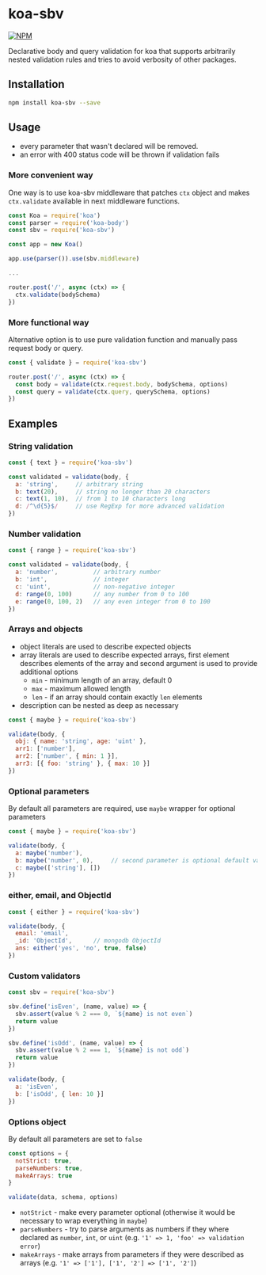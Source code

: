 # koa-sbv

[![NPM](https://nodei.co/npm/koa-sbv.png)](https://npmjs.org/package/koa-sbv)

Declarative body and query validation for koa that supports arbitrarily nested validation rules and tries to avoid verbosity of other packages.

## Installation

```bash
npm install koa-sbv --save
```

## Usage

* every parameter that wasn't declared will be removed.
* an error with 400 status code will be thrown if validation fails

### More convenient way

One way is to use koa-sbv middleware that patches `ctx` object and makes `ctx.validate` available in next middleware functions.

```javascript
const Koa = require('koa')
const parser = require('koa-body')
const sbv = require('koa-sbv')

const app = new Koa()

app.use(parser()).use(sbv.middleware)

...

router.post('/', async (ctx) => {
  ctx.validate(bodySchema)
})

```

### More functional way

Alternative option is to use pure validation function and manually pass request body or query.

```javascript
const { validate } = require('koa-sbv')

router.post('/', async (ctx) => {
  const body = validate(ctx.request.body, bodySchema, options)
  const query = validate(ctx.query, querySchema, options)
})
```

## Examples

### String validation

```javascript
const { text } = require('koa-sbv')

const validated = validate(body, {
  a: 'string',     // arbitrary string
  b: text(20),     // string no longer than 20 characters
  c: text(1, 10),  // from 1 to 10 characters long
  d: /^\d{5}$/     // use RegExp for more advanced validation
})
```

### Number validation

```javascript
const { range } = require('koa-sbv')

const validated = validate(body, {
  a: 'number',          // arbitrary number
  b: 'int',             // integer
  c: 'uint',            // non-negative integer
  d: range(0, 100)      // any number from 0 to 100
  e: range(0, 100, 2)   // any even integer from 0 to 100
})
```

### Arrays and objects

* object literals are used to describe expected objects
* array literals are used to describe expected arrays, first element describes
  elements of the array and second argument is used to provide additional options
  * `min` - minimum length of an array, default 0
  * `max` - maximum allowed length
  * `len` - if an array should contain exactly `len` elements
* description can be nested as deep as necessary

```javascript
const { maybe } = require('koa-sbv')

validate(body, {
  obj: { name: 'string', age: 'uint' },
  arr1: ['number'],
  arr2: ['number', { min: 1 }],
  arr3: [{ foo: 'string' }, { max: 10 }]
})
```

### Optional parameters

By default all parameters are required, use `maybe` wrapper for optional parameters

```javascript
const { maybe } = require('koa-sbv')

validate(body, {
  a: maybe('number'),
  b: maybe('number', 0),     // second parameter is optional default value
  c: maybe(['string'], [])
})
```

### either, email, and ObjectId

```javascript
const { either } = require('koa-sbv')

validate(body, {
  email: 'email',
  _id: 'ObjectId',      // mongodb ObjectId
  ans: either('yes', 'no', true, false)
})
```

### Custom validators

```javascript
const sbv = require('koa-sbv')

sbv.define('isEven', (name, value) => {
  sbv.assert(value % 2 === 0, `${name} is not even`)
  return value
})

sbv.define('isOdd', (name, value) => {
  sbv.assert(value % 2 === 1, `${name} is not odd`)
  return value
})

validate(body, {
  a: 'isEven',
  b: ['isOdd', { len: 10 }]
})
```

### Options object

By default all parameters are set to `false`

```javascript
const options = {
  notStrict: true,
  parseNumbers: true,
  makeArrays: true
}

validate(data, schema, options)
```

* `notStrict` - make every parameter optional (otherwise it would be necessary to wrap everything in `maybe`)
* `parseNumbers` - try to parse arguments as numbers if they where declared as `number`, `int`, or `uint` (e.g. `'1' => 1, 'foo' => validation error`)
* `makeArrays` - make arrays from parameters if they were described as arrays (e.g. `'1' => ['1'], ['1', '2'] => ['1', '2']`)
